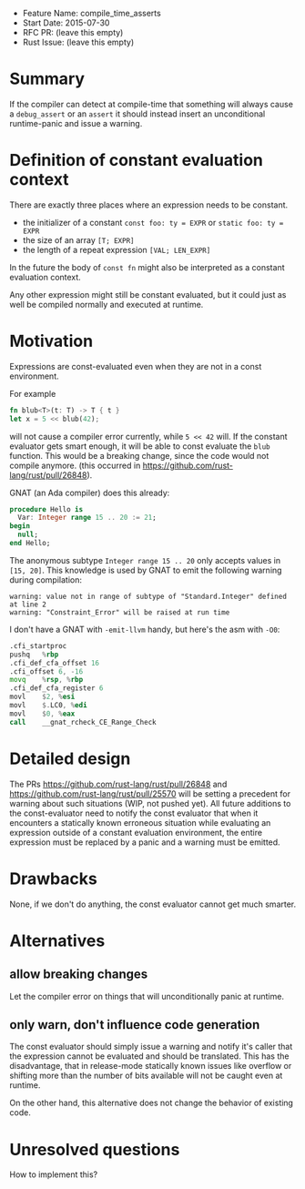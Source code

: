 - Feature Name: compile_time_asserts
- Start Date: 2015-07-30
- RFC PR: (leave this empty)
- Rust Issue: (leave this empty)

# Summary

If the compiler can detect at compile-time that something will always
cause a `debug_assert` or an `assert` it should instead
insert an unconditional runtime-panic and issue a warning.

# Definition of constant evaluation context

There are exactly three places where an expression needs to be constant.

- the initializer of a constant `const foo: ty = EXPR` or `static foo: ty = EXPR`
- the size of an array `[T; EXPR]`
- the length of a repeat expression `[VAL; LEN_EXPR]`

In the future the body of `const fn` might also be interpreted as a constant
evaluation context.

Any other expression might still be constant evaluated, but it could just
as well be compiled normally and executed at runtime.

# Motivation

Expressions are const-evaluated even when they are not in a const environment.

For example

```rust
fn blub<T>(t: T) -> T { t }
let x = 5 << blub(42);
```

will not cause a compiler error currently, while `5 << 42` will.
If the constant evaluator gets smart enough, it will be able to const evaluate
the `blub` function. This would be a breaking change, since the code would not
compile anymore. (this occurred in https://github.com/rust-lang/rust/pull/26848).

GNAT (an Ada compiler) does this already:

```ada
procedure Hello is
  Var: Integer range 15 .. 20 := 21;
begin
  null;
end Hello;
```

The anonymous subtype `Integer range 15 .. 20` only accepts values in `[15, 20]`.
This knowledge is used by GNAT to emit the following warning during compilation:

```
warning: value not in range of subtype of "Standard.Integer" defined at line 2
warning: "Constraint_Error" will be raised at run time
```

I don't have a GNAT with `-emit-llvm` handy, but here's the asm with `-O0`:

```asm
.cfi_startproc
pushq   %rbp
.cfi_def_cfa_offset 16
.cfi_offset 6, -16
movq    %rsp, %rbp
.cfi_def_cfa_register 6
movl    $2, %esi
movl    $.LC0, %edi
movl    $0, %eax
call    __gnat_rcheck_CE_Range_Check
```


# Detailed design

The PRs https://github.com/rust-lang/rust/pull/26848 and https://github.com/rust-lang/rust/pull/25570 will be setting a precedent
for warning about such situations (WIP, not pushed yet).
All future additions to the const-evaluator need to notify the const evaluator
that when it encounters a statically known erroneous situation while evaluating
an expression outside of a constant evaluation environment, the
entire expression must be replaced by a panic and a warning must be emitted.

# Drawbacks

None, if we don't do anything, the const evaluator cannot get much smarter.

# Alternatives

## allow breaking changes

Let the compiler error on things that will unconditionally panic at runtime.

## only warn, don't influence code generation

The const evaluator should simply issue a warning and notify it's caller that the expression cannot be evaluated and should be translated.
This has the disadvantage, that in release-mode statically known issues like
overflow or shifting more than the number of bits available will not be
caught even at runtime.

On the other hand, this alternative does not change the behavior of existing code.

# Unresolved questions

How to implement this?
